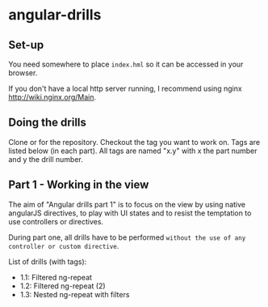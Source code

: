 angular-drills
==============

Set-up
------

You need somewhere to place `index.hml` so it can be accessed in your browser.

If you don't have a local http server running, I recommend using nginx http://wiki.nginx.org/Main.

Doing the drills
----------------
Clone or for the repository.
Checkout the tag you want to work on. Tags are listed below (in each part). All tags are named "x.y" with x the part number and y the drill number.

Part 1 - Working in the view
----------------------------

The aim of "Angular drills part 1" is to focus on the view by using native angularJS directives, to play with UI states and to resist the temptation to use controllers or directives.

During part one, all drills have to be performed `without the use of any controller or custom directive`.

List of drills (with tags):
- 1.1: Filtered ng-repeat
- 1.2: Filtered ng-repeat (2)
- 1.3: Nested ng-repeat with filters
